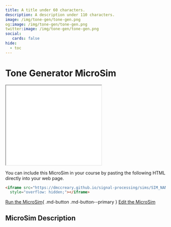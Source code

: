 ```yaml
---
title: A title under 60 characters.
description: A description under 110 characters.
image: /img/tone-gen/tone-gen.png
og:image: /img/tone-gen/tone-gen.png
twitter:image: /img/tone-gen/tone-gen.png
social:
   cards: false
hide:
  - toc
---
```

# Tone Generator MicroSim

<iframe src="./main.html" height="250px" scrolling="no"
  style="overflow: hidden;"></iframe>

You can include this MicroSim in your course by pasting the following HTML directly into your web page.

```html
<iframe src="https://dmccreary.github.io/signal-processing/sims/SIM_NAME/main.html" height="250px" scrolling="no"
  style="overflow: hidden;"></iframe>
```

[Run the MicroSim](./main.html){ .md-button .md-button--primary }
[Edit the MicroSim](https://editor.p5js.org/dmccreary/sketches/NCgsgPY8y)

## MicroSim Description


